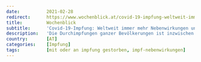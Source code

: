 ```yaml
---
date:          2021-02-28
redirect:      https://www.wochenblick.at/covid-19-impfung-weltweit-immer-mehr-nebenwirkungen-und-tote/
title:         Wochenblick
subtitle:      'Covid-19-Impfung: Weltweit immer mehr Nebenwirkungen und Tote'
description:   'Die Durchimpfungen ganzer Bevölkerungen ist inzwischen zu einer regelrechten Routine geworden, die alleine durch mangelnde Verfügbarkeit von Impfstoff oder durch Missmanagement beim Impfterminierung (oder beidem) mancherorts unterbrochen wird. Und während in den Mainstreammedien in einer Art morbidem internationalen Wettbewerb nur darauf geschaut wird, wer wieviel Prozent seiner Bevölkerung einmal, zweimal oder noch gar nicht geimpft […]'
country:       [AT]
categories:    [Impfung]
tags:          [mit oder an impfung gestorben, impf-nebenwirkungen]
---
```

